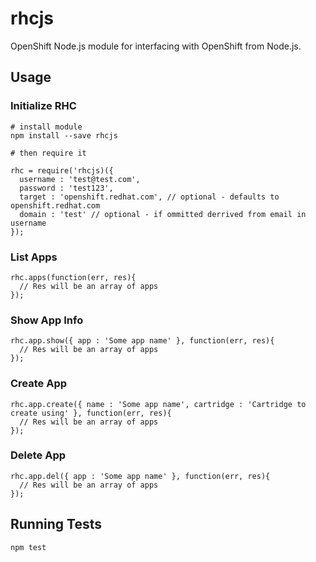 rhcjs
=====
OpenShift Node.js module for interfacing with OpenShift from Node.js. 

## Usage

### Initialize RHC
	# install module
	npm install --save rhcjs
	
	# then require it

	rhc = require('rhcjs)({
	  username : 'test@test.com',
	  password : 'test123',
	  target : 'openshift.redhat.com', // optional - defaults to openshift.redhat.com
  	  domain : 'test' // optional - if ommitted derrived from email in username
	});

### List Apps
    
    rhc.apps(function(err, res){
      // Res will be an array of apps
    });	
	
### Show App Info
    
    rhc.app.show({ app : 'Some app name' }, function(err, res){
      // Res will be an array of apps
    });	
    
### Create App
    
    rhc.app.create({ name : 'Some app name', cartridge : 'Cartridge to create using' }, function(err, res){
      // Res will be an array of apps
    });	
    
### Delete App
    
    rhc.app.del({ app : 'Some app name' }, function(err, res){
      // Res will be an array of apps
    });	
    
## Running Tests
	
	npm test
	
